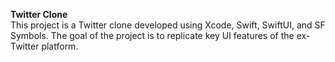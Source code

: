 **Twitter Clone** <br>
This project is a Twitter clone developed using Xcode, Swift, SwiftUI, and SF Symbols. The goal of the project is to replicate key UI features of the ex-Twitter platform.
